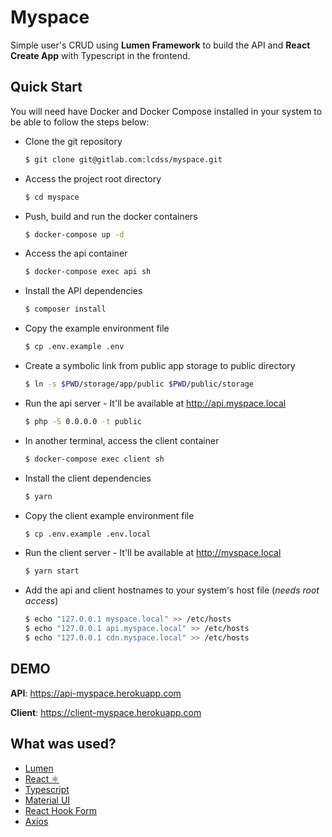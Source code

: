 # Myspace

Simple user's CRUD using **Lumen Framework** to build the API and **React Create App** with Typescript in the frontend.

## Quick Start

You will need have Docker and Docker Compose installed in your system to be able to follow the steps below:

- Clone the git repository
  ```bash
  $ git clone git@gitlab.com:lcdss/myspace.git
  ```
- Access the project root directory

  ```bash
  $ cd myspace
  ```

- Push, build and run the docker containers

  ```bash
  $ docker-compose up -d
  ```

- Access the api container

  ```bash
  $ docker-compose exec api sh
  ```

- Install the API dependencies

  ```bash
  $ composer install
  ```

- Copy the example environment file

  ```bash
  $ cp .env.example .env
  ```

- Create a symbolic link from public app storage to public directory

  ```bash
  $ ln -s $PWD/storage/app/public $PWD/public/storage
  ```

- Run the api server - It'll be available at http://api.myspace.local

  ```bash
  $ php -S 0.0.0.0 -t public
  ```

- In another terminal, access the client container

  ```bash
  $ docker-compose exec client sh
  ```

- Install the client dependencies

  ```bash
  $ yarn
  ```

- Copy the client example environment file

  ```bash
  $ cp .env.example .env.local
  ```

- Run the client server - It'll be available at http://myspace.local

  ```bash
  $ yarn start
  ```

- Add the api and client hostnames to your system's host file (_needs root access_)
  ```bash
  $ echo "127.0.0.1 myspace.local" >> /etc/hosts
  $ echo "127.0.0.1 api.myspace.local" >> /etc/hosts
  $ echo "127.0.0.1 cdn.myspace.local" >> /etc/hosts
  ```

## DEMO

**API**: https://api-myspace.herokuapp.com

**Client**: https://client-myspace.herokuapp.com

## What was used?

- [Lumen](https://lumen.laravel.com/)
- [React ⚛️](https://reactjs.org/)
- [Typescript](https://www.typescriptlang.org/)
- [Material UI](https://material-ui.com/)
- [React Hook Form](https://react-hook-form.com/)
- [Axios](https://github.com/axios/axios)
